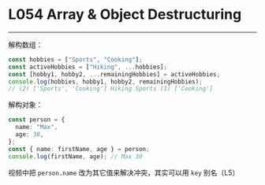 # L054 Array & Object Destructuring
---

解构数组：

```ts
const hobbies = ["Sports", "Cooking"];
const activeHobbies = ["Hiking", ...hobbies];
const [hobby1, hobby2, ...remainingHobbies] = activeHobbies;
console.log(hobbies, hobby1, hobby2, remainingHobbies);
// (2) ['Sports', 'Cooking'] Hiking Sports (1) ['Cooking']
```

解构对象：

```ts
const person = {
  name: "Max",
  age: 30,
};
const { name: firstName, age } = person;
console.log(firstName, age); // Max 30
```

视频中把 `person.name` 改为其它值来解决冲突，其实可以用 `key` 别名（L5）
